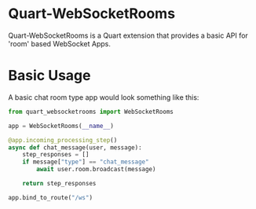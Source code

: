 # Quart-WebSocketRooms
Quart-WebSocketRooms is a Quart extension that provides a basic API for 'room' based WebSocket Apps.

# Basic Usage
A basic chat room type app would look something like this:
```python
from quart_websocketrooms import WebSocketRooms

app = WebSocketRooms(__name__)

@app.incoming_processing_step()
async def chat_message(user, message):
    step_responses = []
    if message["type"] == "chat_message"
        await user.room.broadcast(message)

    return step_responses

app.bind_to_route("/ws")

```
